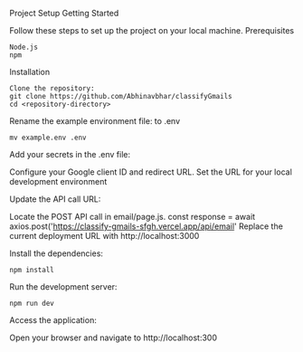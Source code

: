 Project Setup
Getting Started

Follow these steps to set up the project on your local machine.
Prerequisites

    Node.js
    npm

Installation

    Clone the repository:
    git clone https://github.com/Abhinavbhar/classifyGmails
    cd <repository-directory>


Rename the example environment file: to .env



    mv example.env .env

Add your secrets in the .env file:

  Configure your Google client ID and redirect URL.
  Set the URL for your local development environment

  

Update the API call URL:

  Locate the POST API call in email/page.js.
  const response = await axios.post('https://classify-gmails-sfgh.vercel.app/api/email'
  Replace the current deployment URL with http://localhost:3000

Install the dependencies:



    npm install

Run the development server:



    npm run dev

Access the application:

Open your browser and navigate to http://localhost:300
